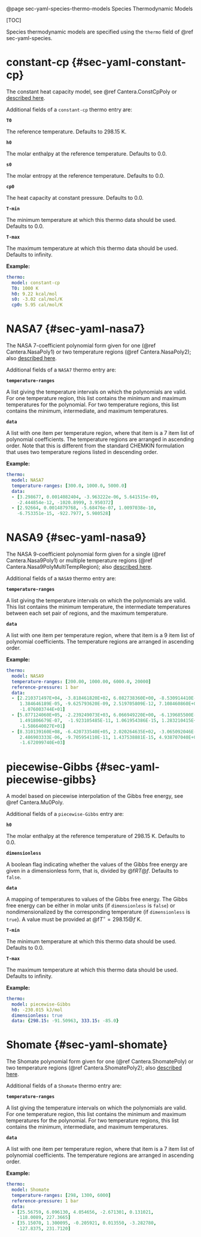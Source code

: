 @page sec-yaml-species-thermo-models Species Thermodynamic Models

[TOC]

Species thermodynamic models are specified using the `thermo` field of
@ref sec-yaml-species.

# constant-cp {#sec-yaml-constant-cp}

The constant heat capacity model, see @ref Cantera.ConstCpPoly or [described
here](https://cantera.org/science/species-thermo.html#constant-heat-capacity).

Additional fields of a `constant-cp` thermo entry are:

<b>`T0`</b>

The reference temperature. Defaults to 298.15 K.

<b>`h0`</b>

The molar enthalpy at the reference temperature. Defaults to 0.0.

<b>`s0`</b>

The molar entropy at the reference temperature. Defaults to 0.0.

<b>`cp0`</b>

The heat capacity at constant pressure. Defaults to 0.0.

<b>`T-min`</b>

The minimum temperature at which this thermo data should be used.
Defaults to 0.0.

<b>`T-max`</b>

The maximum temperature at which this thermo data should be used.
Defaults to infinity.

**Example:**

```yaml
thermo:
  model: constant-cp
  T0: 1000 K
  h0: 9.22 kcal/mol
  s0: -3.02 cal/mol/K
  cp0: 5.95 cal/mol/K
```

# NASA7 {#sec-yaml-nasa7}

The NASA 7-coefficient polynomial form given for one (@ref Cantera.NasaPoly1) or two
temperature regions (@ref Cantera.NasaPoly2); also [described
here](https://cantera.org/science/species-thermo.html#the-nasa-7-coefficient-polynomial-parameterization).

Additional fields of a `NASA7` thermo entry are:

<b>`temperature-ranges`</b>

A list giving the temperature intervals on which the polynomials are
valid. For one temperature region, this list contains the minimum
and maximum temperatures for the polynomial. For two temperature
regions, this list contains the minimum, intermediate, and maximum
temperatures.

<b>`data`</b>

A list with one item per temperature region, where that item is a 7
item list of polynomial coefficients. The temperature regions are
arranged in ascending order. Note that this is different from the
standard CHEMKIN formulation that uses two temperature regions
listed in descending order.

**Example:**

```yaml
thermo:
  model: NASA7
  temperature-ranges: [300.0, 1000.0, 5000.0]
  data:
  - [3.298677, 0.0014082404, -3.963222e-06, 5.641515e-09,
    -2.444854e-12, -1020.8999, 3.950372]
  - [2.92664, 0.0014879768, -5.68476e-07, 1.0097038e-10,
    -6.753351e-15, -922.7977, 5.980528]
```

# NASA9 {#sec-yaml-nasa9}

The NASA 9-coefficient polynomial form given for a single (@ref Cantera.Nasa9Poly1) or
multiple temperature regions (@ref Cantera.Nasa9PolyMultiTempRegion); also [described
here](https://cantera.org/science/species-thermo.html#the-nasa-9-coefficient-polynomial-parameterization).

Additional fields of a `NASA9` thermo entry are:

<b>`temperature-ranges`</b>

A list giving the temperature intervals on which the polynomials are
valid. This list contains the minimum temperature, the intermediate
temperatures between each set pair of regions, and the maximum
temperature.

<b>`data`</b>

A list with one item per temperature region, where that item is a 9
item list of polynomial coefficients. The temperature regions are
arranged in ascending order.

**Example:**

```yaml
thermo:
  model: NASA9
  temperature-ranges: [200.00, 1000.00, 6000.0, 20000]
  reference-pressure: 1 bar
  data:
  - [2.210371497E+04, -3.818461820E+02, 6.082738360E+00, -8.530914410E-03,
     1.384646189E-05, -9.625793620E-09, 2.519705809E-12, 7.108460860E+02,
     -1.076003744E+01]
  - [5.877124060E+05, -2.239249073E+03, 6.066949220E+00, -6.139685500E-04,
     1.491806679E-07,  -1.923105485E-11, 1.061954386E-15, 1.283210415E+04,
     -1.586640027E+01]
  - [8.310139160E+08, -6.420733540E+05, 2.020264635E+02, -3.065092046E-02,
     2.486903333E-06, -9.705954110E-11, 1.437538881E-15, 4.938707040E+06,
     -1.672099740E+03]
```

# piecewise-Gibbs {#sec-yaml-piecewise-gibbs}

A model based on piecewise interpolation of the Gibbs free energy, see
@ref Cantera.Mu0Poly.

Additional fields of a `piecewise-Gibbs` entry are:

<b>`h0`</b>

The molar enthalpy at the reference temperature of 298.15 K.
Defaults to 0.0.

<b>`dimensionless`</b>

A boolean flag indicating whether the values of the Gibbs free
energy are given in a dimensionless form, that is, divided by @f$RT@f$.
Defaults to `false`.

<b>`data`</b>

A mapping of temperatures to values of the Gibbs free energy. The
Gibbs free energy can be either in molar units (if `dimensionless`
is `false`) or nondimensionalized by the corresponding temperature
(if `dimensionless` is `true`). A value must be provided at
@f$T^\circ = 298.15@f$ K.

<b>`T-min`</b>

The minimum temperature at which this thermo data should be used.
Defaults to 0.0.

<b>`T-max`</b>

The maximum temperature at which this thermo data should be used.
Defaults to infinity.

**Example:**

```yaml
thermo:
  model: piecewise-Gibbs
  h0: -230.015 kJ/mol
  dimensionless: true
  data: {298.15: -91.50963, 333.15: -85.0}
```

# Shomate {#sec-yaml-shomate}

The Shomate polynomial form given for one (@ref Cantera.ShomatePoly) or two temperature
regions (@ref Cantera.ShomatePoly2); also [described
here](https://cantera.org/science/species-thermo.html#the-shomate-parameterization).

Additional fields of a `Shomate` thermo entry are:

<b>`temperature-ranges`</b>

A list giving the temperature intervals on which the polynomials are
valid. For one temperature region, this list contains the minimum
and maximum temperatures for the polynomial. For two temperature
regions, this list contains the minimum, intermediate, and maximum
temperatures.

<b>`data`</b>

A list with one item per temperature region, where that item is a 7
item list of polynomial coefficients. The temperature regions are
arranged in ascending order.

**Example:**

```yaml
thermo:
  model: Shomate
  temperature-ranges: [298, 1300, 6000]
  reference-pressure: 1 bar
  data:
  - [25.56759, 6.096130, 4.054656, -2.671301, 0.131021,
    -118.0089, 227.3665]
  - [35.15070, 1.300095, -0.205921, 0.013550, -3.282780,
    -127.8375, 231.7120]
```
